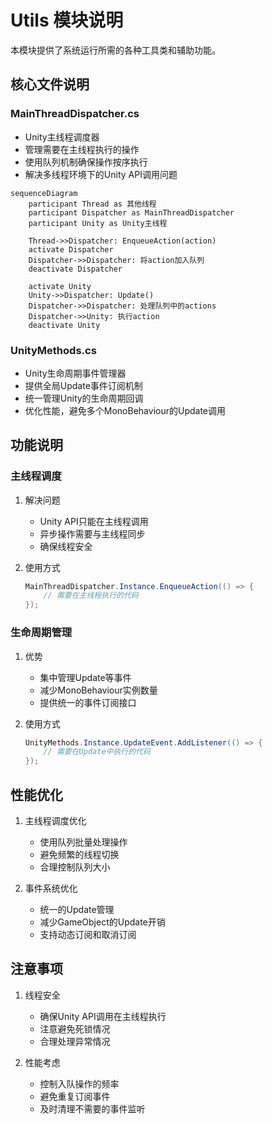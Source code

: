 # Utils 模块说明

本模块提供了系统运行所需的各种工具类和辅助功能。

## 核心文件说明

### MainThreadDispatcher.cs
- Unity主线程调度器
- 管理需要在主线程执行的操作
- 使用队列机制确保操作按序执行
- 解决多线程环境下的Unity API调用问题

```mermaid
sequenceDiagram
    participant Thread as 其他线程
    participant Dispatcher as MainThreadDispatcher
    participant Unity as Unity主线程
    
    Thread->>Dispatcher: EnqueueAction(action)
    activate Dispatcher
    Dispatcher->>Dispatcher: 将action加入队列
    deactivate Dispatcher
    
    activate Unity
    Unity->>Dispatcher: Update()
    Dispatcher->>Dispatcher: 处理队列中的actions
    Dispatcher->>Unity: 执行action
    deactivate Unity
```

### UnityMethods.cs
- Unity生命周期事件管理器
- 提供全局Update事件订阅机制
- 统一管理Unity的生命周期回调
- 优化性能，避免多个MonoBehaviour的Update调用

## 功能说明

### 主线程调度
1. 解决问题
   - Unity API只能在主线程调用
   - 异步操作需要与主线程同步
   - 确保线程安全

2. 使用方式
   ```csharp
   MainThreadDispatcher.Instance.EnqueueAction(() => {
       // 需要在主线程执行的代码
   });
   ```

### 生命周期管理
1. 优势
   - 集中管理Update等事件
   - 减少MonoBehaviour实例数量
   - 提供统一的事件订阅接口

2. 使用方式
   ```csharp
   UnityMethods.Instance.UpdateEvent.AddListener(() => {
       // 需要在Update中执行的代码
   });
   ```

## 性能优化

1. 主线程调度优化
   - 使用队列批量处理操作
   - 避免频繁的线程切换
   - 合理控制队列大小

2. 事件系统优化
   - 统一的Update管理
   - 减少GameObject的Update开销
   - 支持动态订阅和取消订阅

## 注意事项

1. 线程安全
   - 确保Unity API调用在主线程执行
   - 注意避免死锁情况
   - 合理处理异常情况

2. 性能考虑
   - 控制入队操作的频率
   - 避免重复订阅事件
   - 及时清理不需要的事件监听
